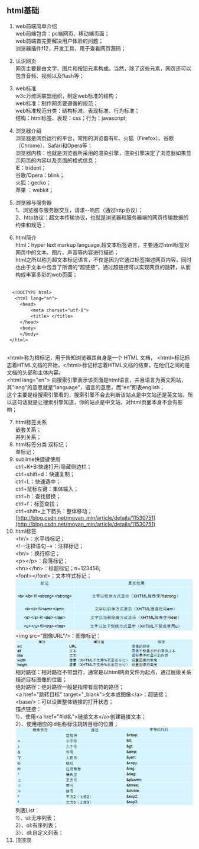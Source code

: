 ## html基础 ##
1. web前端简单介绍  
   web前端包含：pc端网页、移动端页面；  
   web前端首先要解决用户体验的问题；  
   浏览器插件f12，开发工具，用于查看网页源码；  

2. 认识网页  
   网页主要是由文字、图片和按钮元素构成。当然，除了这些元素，网页还可以包含音频、视频以及flash等；  

3. web标准  
   w3c万维网联盟组织，制定web标准的结构；  
   web标准：制作网页要遵循的规范；  
   web标准规范分类：结构标准、表现标准、行为标准；  
   结构：html标签、表现：css；行为：javascript;  

4. 浏览器介绍  
   浏览器是网页运行的平台，常用的浏览器有IE、火狐（Firefox）、谷歌（Chrome）、Safari和Opera等；  
   浏览器内核：也就是浏览器所采用的渲染引擎，渲染引擎决定了浏览器如果显示网页的内容以及页面的格式信息；  
   IE：trident；  
   谷歌/Opera：blink；  
   火狐：gecko；  
   苹果 ：webkit；  

5. 浏览器与服务器  
   1、浏览器与服务器交互，请求--响应（通过http协议）；  
   2、http协议：超文本传输协议，也就是浏览器和服务器端的网页传输数据的约束和规范；  
   
6. html简介  
  html：hyper text markup language,超文本标签语言，主要通过html标签对网页中的文本、图片、声音等内容进行描述；    
  html之所以称为超文本标记语言，不仅是因为它通过标签描述网页内容，同时也由于文本中包含了所谓的“超链接”，通过超链接可以实现网页的跳转，从而构成丰富多彩的web页面；  
  <pre><code>
  &lt;!DOCTYPE html>
   &lt;html lang="en">
	 &lt;head>
	     &lt;meta charset="utf-8">
		 &lt;title> &lt;/title>
	 &lt;/head>
	 &lt;body>
	 &lt;/body>
 &lt;/html>
 </code></pre>  
  &lt;html>称为根标记，用于告知浏览器其自身是一个 HTML 文档， &lt;html>标记标志着HTML文档的开始，&lt;/html>标记标志着HTML文档的结束，在他们之间的是文档的头部和主体内容。  
  &lt;html  lang="en">   向搜索引擎表示该页面是html语言，并且语言为英文网站，其"lang"的意思就是“language”，语言的意思，而“en”即表english；  
这个主要是给搜索引擎看的，搜索引擎不会去判断该站点是中文站还是英文站，所以这句话就是让搜索引擎知道，你的站点是中文站，对html页面本身不会有影响；  

7. html标签关系  
  嵌套关系；  
  并列关系；
8. html标签分类
  双标记；  
  单标记；
9. sublime快捷键使用  
  ctrl+K+B:快速打开/隐藏侧边栏；  
  ctrl+shift+d：快速复制；  
  ctrl+L：快速选中；  
  ctrl+鼠标左键：集体输入；  
  ctrl+h：查找替换；  
  ctrl+f：标签查找；  
  ctrl+shift+上下箭头：整体移动；  
  [http://blog.csdn.net/moyan_min/article/details/11530751](http://blog.csdn.net/moyan_min/article/details/11530751)  
10. html标签  
   &lt;hr/>：水平线标记；  
   &lt;!--注释语句-->：注释标记；  
   &lt;br/>：换行标记；  
   &lt;p>&lt;/p>：段落标记；  
   &lt;hn>&lt;/hn>：标题标记；n=123456;  
   &lt;font>&lt;/font>；文本样式标记；  
   ![](https://github.com/yqlee/folderOfH5/blob/master/notes/picture/1_html标签_1.png)  
   &lt;img src="图像URL"/>：图像标记；  
   ![](https://github.com/yqlee/folderOfH5/blob/master/notes/picture/2_img标记_属性.png)  
   相对路径：相对路径不带盘符，通常是以html网页文件为起点，通过层级关系描述目标图像的位置；  
   绝对路径：绝对路径一般是指带有盘符的路径；  
   &lt;a href="跳转目标" target="_blank">文本或图像&lt;/a>：超链接；  
   &lt;base/>：可以设置整体链接的打开状态；  
   锚点链接：  
   1）、使用&lt;a href="#id名">链接文本&lt;/a>创建链接文本；  
   2）、使用相应的id名称标注跳转目标的位置；  
   ![](https://github.com/yqlee/folderOfH5/blob/master/notes/picture/3_特殊字符标记.png)  
   列表List：  
   1）、ul:无序列表；  
   2）、ol:有序列表；  
   3）、dl:自定义列表；
11. 顶顶顶